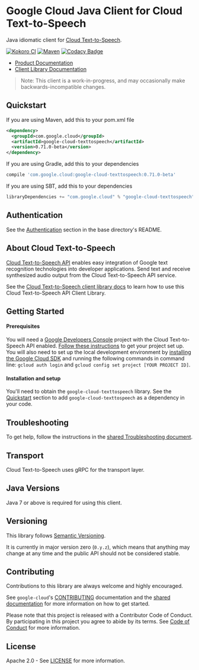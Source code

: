 Google Cloud Java Client for Cloud Text-to-Speech
======================================

Java idiomatic client for [Cloud Text-to-Speech][cloud-texttospeech].

[![Kokoro CI](http://storage.googleapis.com/cloud-devrel-public/java/badges/google-cloud-java/master.svg)](http://storage.googleapis.com/cloud-devrel-public/java/badges/google-cloud-java/master.html)
[![Maven](https://img.shields.io/maven-central/v/com.google.cloud/google-cloud-texttospeech.svg)](https://img.shields.io/maven-central/v/com.google.cloud/google-cloud-texttospeech.svg)
[![Codacy Badge](https://api.codacy.com/project/badge/grade/9da006ad7c3a4fe1abd142e77c003917)](https://www.codacy.com/app/mziccard/google-cloud-java)

- [Product Documentation][texttospeech-product-docs]
- [Client Library Documentation][texttospeech-client-lib-docs]

> Note: This client is a work-in-progress, and may occasionally
> make backwards-incompatible changes.

Quickstart
----------

[//]: # ({x-version-update-start:google-cloud-texttospeech:released})
If you are using Maven, add this to your pom.xml file
```xml
<dependency>
  <groupId>com.google.cloud</groupId>
  <artifactId>google-cloud-texttospeech</artifactId>
  <version>0.71.0-beta</version>
</dependency>
```
If you are using Gradle, add this to your dependencies
```Groovy
compile 'com.google.cloud:google-cloud-texttospeech:0.71.0-beta'
```
If you are using SBT, add this to your dependencies
```Scala
libraryDependencies += "com.google.cloud" % "google-cloud-texttospeech" % "0.71.0-beta"
```
[//]: # ({x-version-update-end})

Authentication
--------------

See the [Authentication](https://github.com/googleapis/google-cloud-java#authentication) section in the base directory's README.

About Cloud Text-to-Speech
----------------------------

[Cloud Text-to-Speech API][cloud-texttospeech] enables easy integration of Google text recognition technologies into developer applications. Send text and receive synthesized audio output from the Cloud Text-to-Speech API service.

See the [Cloud Text-to-Speech client library docs][texttospeech-client-lib-docs] to learn how to use this Cloud Text-to-Speech API Client Library.

Getting Started
---------------
#### Prerequisites
You will need a [Google Developers Console](https://console.developers.google.com/) project with the Cloud Text-to-Speech API enabled. [Follow these instructions](https://cloud.google.com/resource-manager/docs/creating-managing-projects) to get your project set up. You will also need to set up the local development environment by [installing the Google Cloud SDK](https://cloud.google.com/sdk/) and running the following commands in command line: `gcloud auth login` and `gcloud config set project [YOUR PROJECT ID]`.

#### Installation and setup
You'll need to obtain the `google-cloud-texttospeech` library.  See the [Quickstart](#quickstart) section to add `google-cloud-texttospeech` as a dependency in your code.

Troubleshooting
---------------

To get help, follow the instructions in the [shared Troubleshooting document](https://github.com/googleapis/google-cloud-common/blob/master/troubleshooting/readme.md#troubleshooting).

Transport
---------
Cloud Text-to-Speech uses gRPC for the transport layer.

Java Versions
-------------

Java 7 or above is required for using this client.

Versioning
----------

This library follows [Semantic Versioning](http://semver.org/).

It is currently in major version zero (``0.y.z``), which means that anything may change at any time and the public API should not be considered stable.

Contributing
------------

Contributions to this library are always welcome and highly encouraged.

See `google-cloud`'s [CONTRIBUTING] documentation and the [shared documentation](https://github.com/googleapis/google-cloud-common/blob/master/contributing/readme.md#how-to-contribute-to-gcloud) for more information on how to get started.

Please note that this project is released with a Contributor Code of Conduct. By participating in this project you agree to abide by its terms. See [Code of Conduct][code-of-conduct] for more information.

License
-------

Apache 2.0 - See [LICENSE] for more information.


[CONTRIBUTING]:https://github.com/googleapis/google-cloud-java/blob/master/CONTRIBUTING.md
[code-of-conduct]:https://github.com/googleapis/google-cloud-java/blob/master/CODE_OF_CONDUCT.md#contributor-code-of-conduct
[LICENSE]: https://github.com/googleapis/google-cloud-java/blob/master/LICENSE
[cloud-platform]: https://cloud.google.com/
[cloud-texttospeech]: https://cloud.google.com/text-to-speech
[texttospeech-product-docs]: https://cloud.google.com/text-to-speech/docs
[texttospeech-client-lib-docs]: https://googleapis.github.io/google-cloud-java/google-cloud-clients/apidocs/index.html?com/google/cloud/texttospeech/v1/package-summary.html
